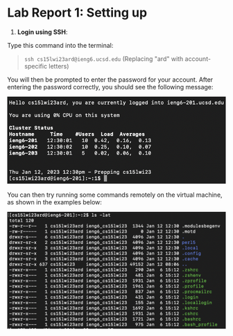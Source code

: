 
# Lab Report 1: Setting up 

1. **Login using SSH**:

Type this command into the terminal: 
> `ssh cs15lwi23ard@ieng6.ucsd.edu` (Replacing "ard" with account-specific letters)

You will then be prompted to enter the password for your account. After entering the password correctly, you should see the following message:

![Image](SSH.png)

You can then try running some commands remotely on the virtual machine, as shown in the examples below:

![Image](Command1.png)
